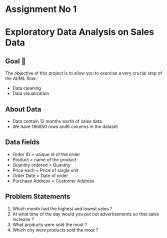 # Assignment No 1

# Exploratory Data Analysis on Sales Data

## Goal 🎯

The objective of this project is to allow you to exercise a very crucial step of the AI/ML flow:

- Data cleaning
- Data visualization

## About Data

- Data contain 12 months worth of sales data.
- We have 186850 rows and6 columns in the dataset

## Data fields

- Order ID = unique id of the order
- Product = name of the product
- Quantity ordered = Quantity
- Price each = Price of single unit
- Order Date = Date of order
- Purchase Address = Customer Address

## Problem Statements

1. Which month had the highest and lowest sales ?
2. At what time of the day would you put out advertisements so that sales increase ?
3. What products were sold the most ?
4. Which city were products sold the most ?
